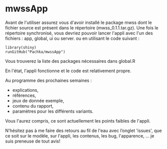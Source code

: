# mwssApp
Avant de l'utiliser assurez vous d'avoir installé le package mwss dont le fichier source est présent dans le répertoire (mwss_0.1.1.tar.gz).
Une fois le répertoire synchronisé, vous devriez pouvoir lancer l'appli avec l'un des fichiers : app, global, ui ou server. ou en utilisant le code suivant :
``` 
library(shiny)
runGitHub("Pachka/mwssApp")
```

Vous trouverez la liste des packages nécessaires dans global.R


En l'état, l'appli fonctionne et le code est relativement propre.

Au programme des prochaines semaines :
- explications,
- références,
- jeux de donnée exemple,
- contenu du rapport,
- paramètres pour les différents variants.


Vous l'aurez compris, ce sont actuellement les points faibles de l'appli.

N'hésitez pas à me faire des retours au fil de l'eau avec l’onglet 'issues', que ce soit sur le modèle, sur l'appli, les contenus, les bug, l'apparence, ... je suis preneuse de tout avis! 
